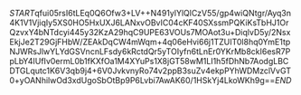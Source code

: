 $START$qfui05rsI6tLEq0Q6Ofw3+LV++N491ylYlQlCzV55/gp4wiQNtgr/Ayq3n4K1V1VjiqIy5XS0HO5HxUXJ6LANxvOBvIC04cKF40SXssmPQKiKsTbHJ1OrQzvxY4bNTdcyi445y32KzA29hqC9UPE63VOUs7MOAot3u+DiqlvD5y/2NsxEkjJe2T29GjFHbW/ZEAkDqCW4mWqm+4q06eHvi66j1TZUIT0l8hq0YmE1tpNJWRsJlwYLYdGSVncnLFsdy6kRctdQr5yTOIyfn6tLnEr0YKrMb8ckI6esR7PpLbY4IUfIv0ermL0b1fKXfOa1M4XYuPs1X8jGT58wM1LI1h5fDhNb7AodgLBCDTGLqutc1K6V3qb9j4+6V0JvkvnyRo74v2ppB3suZv4ekpPYhWDMzclVvGT0+yOANhilwOd3xdUgoSbOtBp9P6Lvbi7AwAK60/1HSkYj4LkoWKh9g==$END$